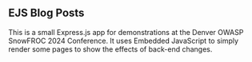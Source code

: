 ## EJS Blog Posts
This is a small Express.js app for demonstrations at the Denver OWASP SnowFROC 2024 Conference.
It uses Embedded JavaScript to simply render some pages to show the effects of back-end changes.
